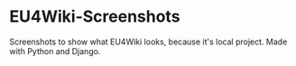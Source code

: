 # EU4Wiki-Screenshots
Screenshots to show what EU4Wiki looks, because it's local project.
Made with Python and Django.
